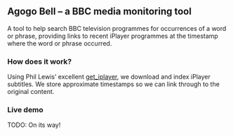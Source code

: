 ## Agogo Bell – a BBC media monitoring tool

A tool to help search BBC television programmes for occurrences of a word
or phrase, providing links to recent iPlayer programmes at the timestamp
where the word or phrase occurred.

### How does it work?

Using Phil Lewis’ excellent
[get_iplayer](http://linuxcexntre.net/getiplayer), we download and index
iPlayer subtitles. We store approximate timestamps so we can link through
to the original content.

### Live demo

TODO: On its way!

